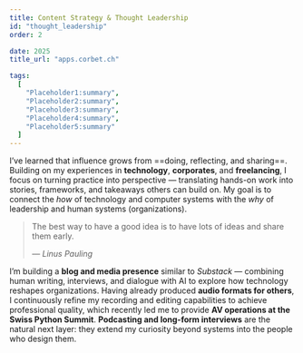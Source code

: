 ```yaml
---
title: Content Strategy & Thought Leadership
id: "thought_leadership"
order: 2

date: 2025
title_url: "apps.corbet.ch"

tags:
  [
    "Placeholder1:summary",
    "Placeholder2:summary",
    "Placeholder3:summary",
    "Placeholder4:summary",
    "Placeholder5:summary"
  ]
---
```

I’ve learned that influence grows from ==doing, reflecting, and sharing==. Building on my experiences in **technology**, **corporates**, and **freelancing**, I focus on turning practice into perspective — translating hands-on work into stories, frameworks, and takeaways others can build on. My goal is to connect the *how* of technology and computer systems with the *why* of leadership and human systems (organizations).  

> The best way to have a good idea is to have lots of ideas and share them early.  
> <footer>— <cite>Linus Pauling</cite></footer>  

I’m building a **blog and media presence** similar to *Substack* — combining human writing, interviews, and dialogue with AI to explore how technology reshapes organizations. Having already produced **audio formats for others**, I continuously refine my recording and editing capabilities to achieve professional quality, which recently led me to provide **AV operations at the Swiss Python Summit**. **Podcasting and long-form interviews** are the natural next layer: they extend my curiosity beyond systems into the people who design them.
